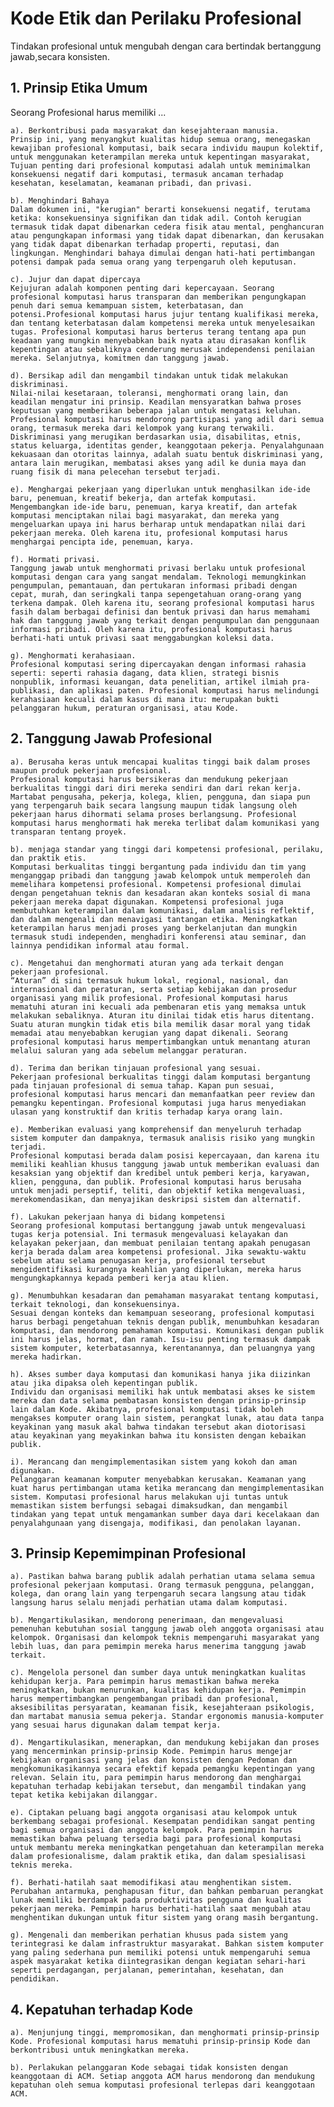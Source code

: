 # Kode Etik dan Perilaku Profesional

Tindakan profesional untuk mengubah dengan cara bertindak bertanggung jawab,secara konsisten.

## 1.  Prinsip Etika Umum
Seorang Profesional harus memiliki ...

    a). Berkontribusi pada masyarakat dan kesejahteraan manusia. 
    Prinsip ini, yang menyangkut kualitas hidup semua orang, menegaskan kewajiban profesional komputasi, baik secara individu maupun kolektif, untuk menggunakan keterampilan mereka untuk kepentingan masyarakat, Tujuan penting dari profesional komputasi adalah untuk meminimalkan konsekuensi negatif dari komputasi, termasuk ancaman terhadap kesehatan, keselamatan, keamanan pribadi, dan privasi. 

    b). Menghindari Bahaya
    Dalam dokumen ini, "kerugian" berarti konsekuensi negatif, terutama ketika: konsekuensinya signifikan dan tidak adil. Contoh kerugian termasuk tidak dapat dibenarkan cedera fisik atau mental, penghancuran atau pengungkapan informasi yang tidak dapat dibenarkan, dan kerusakan yang tidak dapat dibenarkan terhadap properti, reputasi, dan lingkungan. Menghindari bahaya dimulai dengan hati-hati pertimbangan potensi dampak pada semua orang yang terpengaruh oleh keputusan. 

    c). Jujur dan dapat dipercaya
    Kejujuran adalah komponen penting dari kepercayaan. Seorang profesional komputasi harus transparan dan memberikan pengungkapan penuh dari semua kemampuan sistem, keterbatasan, dan potensi.Profesional komputasi harus jujur tentang kualifikasi mereka, dan tentang keterbatasan dalam kompetensi mereka untuk menyelesaikan tugas. Profesional komputasi harus berterus terang tentang apa pun keadaan yang mungkin menyebabkan baik nyata atau dirasakan konflik kepentingan atau sebaliknya cenderung merusak independensi penilaian mereka. Selanjutnya, komitmen dan tanggung jawab.

    d). Bersikap adil dan mengambil tindakan untuk tidak melakukan diskriminasi.
    Nilai-nilai kesetaraan, toleransi, menghormati orang lain, dan keadilan mengatur ini prinsip. Keadilan mensyaratkan bahwa proses keputusan yang memberikan beberapa jalan untuk mengatasi keluhan. Profesional komputasi harus mendorong partisipasi yang adil dari semua orang, termasuk mereka dari kelompok yang kurang terwakili. Diskriminasi yang merugikan berdasarkan usia, disabilitas, etnis, status keluarga, identitas gender, keanggotaan pekerja. Penyalahgunaan kekuasaan dan otoritas lainnya, adalah suatu bentuk diskriminasi yang, antara lain merugikan, membatasi akses yang adil ke dunia maya dan ruang fisik di mana pelecehan tersebut terjadi.

    e). Menghargai pekerjaan yang diperlukan untuk menghasilkan ide-ide baru, penemuan, kreatif bekerja, dan artefak komputasi.
    Mengembangkan ide-ide baru, penemuan, karya kreatif, dan artefak komputasi menciptakan nilai bagi masyarakat, dan mereka yang mengeluarkan upaya ini harus berharap untuk mendapatkan nilai dari pekerjaan mereka. Oleh karena itu, profesional komputasi harus menghargai pencipta ide, penemuan, karya. 

    f). Hormati privasi.
    Tanggung jawab untuk menghormati privasi berlaku untuk profesional komputasi dengan cara yang sangat mendalam. Teknologi memungkinkan pengumpulan, pemantauan, dan pertukaran informasi pribadi dengan cepat, murah, dan seringkali tanpa sepengetahuan orang-orang yang terkena dampak. Oleh karena itu, seorang profesional komputasi harus fasih dalam berbagai definisi dan bentuk privasi dan harus memahami hak dan tanggung jawab yang terkait dengan pengumpulan dan penggunaan informasi pribadi. Oleh karena itu, profesional komputasi harus berhati-hati untuk privasi saat menggabungkan koleksi data.

    g). Menghormati kerahasiaan.
    Profesional komputasi sering dipercayakan dengan informasi rahasia seperti: seperti rahasia dagang, data klien, strategi bisnis nonpublik, informasi keuangan, data penelitian, artikel ilmiah pra-publikasi, dan aplikasi paten. Profesional komputasi harus melindungi kerahasiaan kecuali dalam kasus di mana itu: merupakan bukti pelanggaran hukum, peraturan organisasi, atau Kode.

## 2. Tanggung Jawab Profesional
    a). Berusaha keras untuk mencapai kualitas tinggi baik dalam proses maupun produk pekerjaan profesional.
    Profesional komputasi harus bersikeras dan mendukung pekerjaan berkualitas tinggi dari diri mereka sendiri dan dari rekan kerja. Martabat pengusaha, pekerja, kolega, klien, pengguna, dan siapa pun yang terpengaruh baik secara langsung maupun tidak langsung oleh pekerjaan harus dihormati selama proses berlangsung. Profesional komputasi harus menghormati hak mereka terlibat dalam komunikasi yang transparan tentang proyek.

    b). menjaga standar yang tinggi dari kompetensi profesional, perilaku, dan praktik etis.
    Komputasi berkualitas tinggi bergantung pada individu dan tim yang menganggap pribadi dan tanggung jawab kelompok untuk memperoleh dan memelihara kompetensi profesional. Kompetensi profesional dimulai dengan pengetahuan teknis dan kesadaran akan konteks sosial di mana pekerjaan mereka dapat digunakan. Kompetensi profesional juga membutuhkan keterampilan dalam komunikasi, dalam analisis reflektif, dan dalam mengenali dan menavigasi tantangan etika. Meningkatkan keterampilan harus menjadi proses yang berkelanjutan dan mungkin termasuk studi independen, menghadiri konferensi atau seminar, dan lainnya pendidikan informal atau formal.

    c). Mengetahui dan menghormati aturan yang ada terkait dengan pekerjaan profesional.
    “Aturan” di sini termasuk hukum lokal, regional, nasional, dan internasional dan peraturan, serta setiap kebijakan dan prosedur organisasi yang milik profesional. Profesional komputasi harus mematuhi aturan ini kecuali ada pembenaran etis yang memaksa untuk melakukan sebaliknya. Aturan itu dinilai tidak etis harus ditentang. Suatu aturan mungkin tidak etis bila memilik dasar moral yang tidak memadai atau menyebabkan kerugian yang dapat dikenali. Seorang profesional komputasi harus mempertimbangkan untuk menantang aturan melalui saluran yang ada sebelum melanggar peraturan.

    d). Terima dan berikan tinjauan profesional yang sesuai.
    Pekerjaan profesional berkualitas tinggi dalam komputasi bergantung pada tinjauan profesional di semua tahap. Kapan pun sesuai, profesional komputasi harus mencari dan memanfaatkan peer review dan pemangku kepentingan. Profesional komputasi juga harus menyediakan ulasan yang konstruktif dan kritis terhadap karya orang lain.

    e). Memberikan evaluasi yang komprehensif dan menyeluruh terhadap sistem komputer dan dampaknya, termasuk analisis risiko yang mungkin terjadi.
    Profesional komputasi berada dalam posisi kepercayaan, dan karena itu memiliki keahlian khusus tanggung jawab untuk memberikan evaluasi dan kesaksian yang objektif dan kredibel untuk pemberi kerja, karyawan, klien, pengguna, dan publik. Profesional komputasi harus berusaha untuk menjadi perseptif, teliti, dan objektif ketika mengevaluasi, merekomendasikan, dan menyajikan deskripsi sistem dan alternatif.

    f). Lakukan pekerjaan hanya di bidang kompetensi
    Seorang profesional komputasi bertanggung jawab untuk mengevaluasi tugas kerja potensial. Ini termasuk mengevaluasi kelayakan dan kelayakan pekerjaan, dan membuat penilaian tentang apakah penugasan kerja berada dalam area kompetensi profesional. Jika sewaktu-waktu sebelum atau selama penugasan kerja, profesional tersebut mengidentifikasi kurangnya keahlian yang diperlukan, mereka harus mengungkapkannya kepada pemberi kerja atau klien.

    g). Menumbuhkan kesadaran dan pemahaman masyarakat tentang komputasi, terkait teknologi, dan konsekuensinya.
    Sesuai dengan konteks dan kemampuan seseorang, profesional komputasi harus berbagi pengetahuan teknis dengan publik, menumbuhkan kesadaran komputasi, dan mendorong pemahaman komputasi. Komunikasi dengan publik ini harus jelas, hormat, dan ramah. Isu-isu penting termasuk dampak sistem komputer, keterbatasannya, kerentanannya, dan peluangnya yang mereka hadirkan.

    h). Akses sumber daya komputasi dan komunikasi hanya jika diizinkan atau jika dipaksa oleh kepentingan publik.
    Individu dan organisasi memiliki hak untuk membatasi akses ke sistem mereka dan data selama pembatasan konsisten dengan prinsip-prinsip lain dalam Kode. Akibatnya, profesional komputasi tidak boleh mengakses komputer orang lain sistem, perangkat lunak, atau data tanpa keyakinan yang masuk akal bahwa tindakan tersebut akan diotorisasi atau keyakinan yang meyakinkan bahwa itu konsisten dengan kebaikan publik.

    i). Merancang dan mengimplementasikan sistem yang kokoh dan aman digunakan.
    Pelanggaran keamanan komputer menyebabkan kerusakan. Keamanan yang kuat harus pertimbangan utama ketika merancang dan mengimplementasikan sistem. Komputasi profesional harus melakukan uji tuntas untuk memastikan sistem berfungsi sebagai dimaksudkan, dan mengambil tindakan yang tepat untuk mengamankan sumber daya dari kecelakaan dan penyalahgunaan yang disengaja, modifikasi, dan penolakan layanan.

## 3. Prinsip Kepemimpinan Profesional
    a). Pastikan bahwa barang publik adalah perhatian utama selama semua profesional pekerjaan komputasi. Orang termasuk pengguna, pelanggan, kolega, dan orang lain yang terpengaruh secara langsung atau tidak langsung harus selalu menjadi perhatian utama dalam komputasi.

    b). Mengartikulasikan, mendorong penerimaan, dan mengevaluasi pemenuhan kebutuhan sosial tanggung jawab oleh anggota organisasi atau kelompok. Organisasi dan kelompok teknis mempengaruhi masyarakat yang lebih luas, dan para pemimpin mereka harus menerima tanggung jawab terkait.

    c). Mengelola personel dan sumber daya untuk meningkatkan kualitas kehidupan kerja. Para pemimpin harus memastikan bahwa mereka meningkatkan, bukan menurunkan, kualitas kehidupan kerja. Pemimpin harus mempertimbangkan pengembangan pribadi dan profesional, aksesibilitas persyaratan, keamanan fisik, kesejahteraan psikologis, dan martabat manusia semua pekerja. Standar ergonomis manusia-komputer yang sesuai harus digunakan dalam tempat kerja.

    d). Mengartikulasikan, menerapkan, dan mendukung kebijakan dan proses yang mencerminkan prinsip-prinsip Kode. Pemimpin harus mengejar kebijakan organisasi yang jelas dan konsisten dengan Pedoman dan mengkomunikasikannya secara efektif kepada pemangku kepentingan yang relevan. Selain itu, para pemimpin harus mendorong dan menghargai kepatuhan terhadap kebijakan tersebut, dan mengambil tindakan yang tepat ketika kebijakan dilanggar.

    e). Ciptakan peluang bagi anggota organisasi atau kelompok untuk berkembang sebagai profesional. Kesempatan pendidikan sangat penting bagi semua organisasi dan anggota kelompok. Para pemimpin harus memastikan bahwa peluang tersedia bagi para profesional komputasi untuk membantu mereka meningkatkan pengetahuan dan keterampilan mereka dalam profesionalisme, dalam praktik etika, dan dalam spesialisasi teknis mereka.

    f). Berhati-hatilah saat memodifikasi atau menghentikan sistem. Perubahan antarmuka, penghapusan fitur, dan bahkan pembaruan perangkat lunak memiliki berdampak pada produktivitas pengguna dan kualitas pekerjaan mereka. Pemimpin harus berhati-hatilah saat mengubah atau menghentikan dukungan untuk fitur sistem yang orang masih bergantung.

    g). Mengenali dan memberikan perhatian khusus pada sistem yang terintegrasi ke dalam infrastruktur masyarakat. Bahkan sistem komputer yang paling sederhana pun memiliki potensi untuk mempengaruhi semua aspek masyarakat ketika diintegrasikan dengan kegiatan sehari-hari seperti perdagangan, perjalanan, pemerintahan, kesehatan, dan pendidikan.

## 4. Kepatuhan terhadap Kode
    a). Menjunjung tinggi, mempromosikan, dan menghormati prinsip-prinsip Kode. Profesional komputasi harus mematuhi prinsip-prinsip Kode dan berkontribusi untuk meningkatkan mereka.

    b). Perlakukan pelanggaran Kode sebagai tidak konsisten dengan keanggotaan di ACM. Setiap anggota ACM harus mendorong dan mendukung kepatuhan oleh semua komputasi profesional terlepas dari keanggotaan ACM.